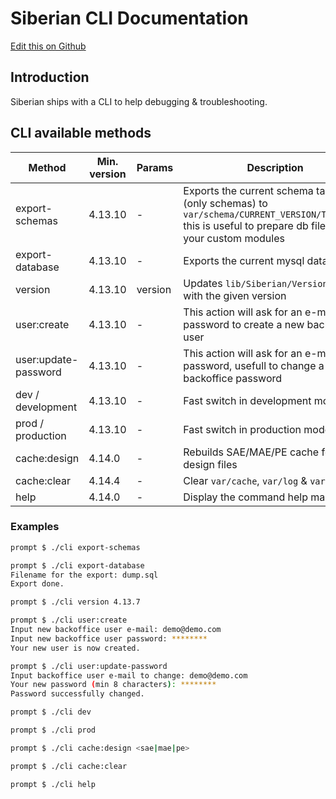 # Siberian CLI Documentation

[Edit this on Github](https://github.com/Xtraball/SiberianCMS-Doc/edit/master/docs/cli/siberian.md)

## Introduction

Siberian ships with a CLI to help debugging & troubleshooting.

## CLI available methods

|Method|Min. version|Params|Description|
|------|------------|------|-----------|
|export-schemas|4.13.10|-|Exports the current schema tables (only schemas) to `var/schema/CURRENT_VERSION/TABLE.php` this is useful to prepare db files for your custom modules|
|export-database|4.13.10|-|Exports the current mysql database|
|version|4.13.10|version|Updates `lib/Siberian/Version.php` with the given version|
|user:create|4.13.10|-|This action will ask for an e-mail and a password to create a new backoffice user|
|user:update-password|4.13.10|-|This action will ask for an e-mail and a password, usefull to change a lost backoffice password|
|dev / development|4.13.10|-|Fast switch in development mode|
|prod / production|4.13.10|-|Fast switch in production mode|
|cache:design|4.14.0|-|Rebuilds SAE/MAE/PE cache for design files|
|cache:clear|4.14.4|-|Clear `var/cache`, `var/log` & `var/tmp`|
|help|4.14.0|-|Display the command help manual|

### Examples

```bash
prompt $ ./cli export-schemas

prompt $ ./cli export-database
Filename for the export: dump.sql
Export done.

prompt $ ./cli version 4.13.7

prompt $ ./cli user:create
Input new backoffice user e-mail: demo@demo.com
Input new backoffice user password: ********
Your new user is now created.

prompt $ ./cli user:update-password
Input backoffice user e-mail to change: demo@demo.com
Your new password (min 8 characters): ********
Password successfully changed.

prompt $ ./cli dev

prompt $ ./cli prod

prompt $ ./cli cache:design <sae|mae|pe>

prompt $ ./cli cache:clear

prompt $ ./cli help
```